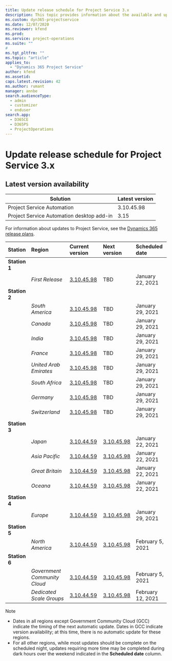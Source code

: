 ```yaml
---
title: Update release schedule for Project Service 3.x
description: This topic provides information about the available and upcoming releases of Dynamics 365 Project Service Automation.
ms.custom: dyn365-projectservice
ms.date: 12/07/2020
ms.reviewer: kfend
ms.prod:
ms.service: project-operations
ms.suite: ""
#
ms.tgt_pltfrm: ""
ms.topic: "article"
applies_to: 
  - "Dynamics 365 Project Service"
author: kfend
ms.assetid: 
caps.latest.revision: 42
ms.author: rumant
manager: annbe
search.audienceType: 
  - admin
  - customizer
  - enduser
search.app: 
  - D365CE
  - D365PS
  - ProjectOperations
---
```


# Update release schedule for Project Service 3.x

## Latest version availability

| Solution  | Latest version |
|-------|----|
| Project Service Automation    | 3.10.45.98 |
| Project Service Automation desktop add-in                | 3.15          |

For information about updates to Project Service, see the [Dynamics 365 release plans](https://docs.microsoft.com/dynamics365/release-plans/). 

| Station  | Region | Current version | Next version |  Scheduled date
| :---   | :---   | :---   | :---   |:---   |         
|<strong>Station 1</strong> | |  |  | |
| | <i>First Release</i> | [3.10.45.98](whats-new-ur-27.md) | TBD | January 22, 2021
|<strong>Station 2</strong> | |  |  | |
| | <i>South America</i> | [3.10.45.98](whats-new-ur-27.md) | TBD | January 29, 2021
| | <i>Canada</i> | [3.10.45.98](whats-new-ur-27.md) | TBD | January 29, 2021
| | <i>India</i> | [3.10.45.98](whats-new-ur-27.md) | TBD | January 29, 2021
| | <i>France</i> | [3.10.45.98](whats-new-ur-27.md) | TBD | January 29, 2021
| | <i>United Arab Emirates</i> | [3.10.45.98](whats-new-ur-27.md) | TBD | January 29, 2021
| | <i>South Africa</i> | [3.10.45.98](whats-new-ur-27.md) | TBD | January 29, 2021
| | <i>Germany</i> | [3.10.45.98](whats-new-ur-27.md) | TBD | January 29, 2021
| | <i>Switzerland</i> | [3.10.45.98](whats-new-ur-27.md) | TBD | January 29, 2021
|<strong>Station 3</strong> | |  |  | |
| | <i>Japan</i> | [3.10.44.59](whats-new-ur-26.md) | [3.10.45.98](whats-new-ur-27.md) | January 22, 2021
| | <i>Asia Pacific</i> | [3.10.44.59](whats-new-ur-26.md) | [3.10.45.98](whats-new-ur-27.md) | January 22, 2021
| | <i>Great Britain</i> | [3.10.44.59](whats-new-ur-26.md) | [3.10.45.98](whats-new-ur-27.md) | January 22, 2021
| | <i>Oceana</i> | [3.10.44.59](whats-new-ur-26.md) | [3.10.45.98](whats-new-ur-27.md) | January 22, 2021
|<strong>Station 4</strong> | |  |  | |
| | <i>Europe</i> | [3.10.44.59](whats-new-ur-26.md) | [3.10.45.98](whats-new-ur-27.md) | January 29, 2021
|<strong>Station 5</strong> | |  |  | |
| | <i>North America</i> | [3.10.44.59](whats-new-ur-26.md) | [3.10.45.98](whats-new-ur-27.md) | February 5, 2021
|<strong>Station 6</strong> | |  |  | |
| | <i>Government Community Cloud</i> | [3.10.44.59](whats-new-ur-26.md) | [3.10.45.98](whats-new-ur-27.md) | February 5, 2021
| | <i>Dedicated Scale Groups</i> | [3.10.44.59](whats-new-ur-26.md) | [3.10.45.98](whats-new-ur-27.md) | February 12, 2021

>[!Note]
> - Dates in all regions except Government Community Cloud (GCC) indicate the timing of the next automatic update. Dates in GCC indicate version availability; at this time, there is no automatic update for these regions.
> - For all other regions, while most updates should be complete on the scheduled night, updates requiring more time may be completed during dark hours over the weekend indicated in the **Scheduled date** column.
